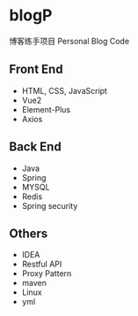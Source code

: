 # blogP
博客练手项目
Personal Blog Code

## Front End
- HTML, CSS, JavaScript
- Vue2
- Element-Plus
- Axios

## Back End
- Java
- Spring
- MYSQL
- Redis
- Spring security

## Others
- IDEA
- Restful API
- Proxy Pattern
- maven
- Linux
- yml

